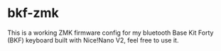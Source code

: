# bkf-zmk
This is a working ZMK firmware config for my bluetooth Base Kit Forty (BKF) keyboard built with Nice!Nano V2, feel free to use it.

